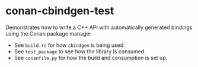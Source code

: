 # conan-cbindgen-test
Demonstrates how to write a C++ API with automatically generated bindings using the Conan package manager

- See `build.rs` for how `cbindgen` is being used.
- See `test_package` to see how the library is consumed.
- See `conanfile.py` for how the build and consumption is set up.
